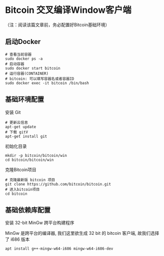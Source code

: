 # Bitcoin 交叉编译Window客户端

（注：阅读该篇文章前，务必配置好Bitcoin基础环境）

## 启动Docker

```
# 查看当前容器
sudo docker ps -a
# 启动容器
sudo docker start bitcoin
# 运行容器(CONTAINER)
# bitcoin: 可以填写容器名或者容器ID
sudo docker exec -it bitcoin /bin/bash
```

## 基础环境配置

安装 Git

```
# 更新云信息
apt-get update
# 下载 gitV
apt-get install git
```

初始化目录

```
mkdir -p bitcoin/bitcoin/win
cd bitcoin/bitcoin/win
```

克隆Bitcoin项目

```
# 克隆最新版 bitcoin 项目
git clone https://github.com/bitcoin/bitcoin.git
# 进入bitcoin项目
cd bitcoin
```

## 基础依赖库配置

安装 32-bit MinGw 跨平台构建程序

MinGw 是跨平台的编译器, 我们这里欲生成 32 bit 的 bitcoin 客户端, 故我们选择了 i686 版本

```
apt install g++-mingw-w64-i686 mingw-w64-i686-dev
```



